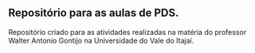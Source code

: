 <h2>Repositório para as aulas de PDS.</h2>

Repositório criado para as atividades realizadas na matéria do professor Walter Antonio Gontijo na Universidade do Vale do Itajaí.
